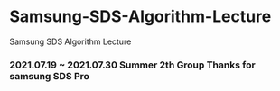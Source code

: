 # Samsung-SDS-Algorithm-Lecture
Samsung SDS Algorithm Lecture
### 2021.07.19 ~ 2021.07.30 Summer 2th Group Thanks for samsung SDS Pro
